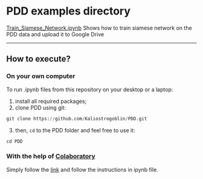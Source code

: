 # PDD examples directory

[Train_Siamese_Network.ipynb](https://github.com/Kaliostrogoblin/PDD/blob/master/examples/Train_Siamese_Network.ipynb) Shows how to train siamese network on the PDD data and upload it to Google Drive 

---

## How to execute?

### On your own computer

To run .ipynb files from this repository on your desktop or a laptop:

1) install all required packages;
2) clone PDD using git: 

```Python
git clone https://github.com/Kaliostrogoblin/PDD.git
```

3) then, `cd` to the PDD folder and feel free to use it:

```
cd PDD
```

### With the help of [Colaboratory](https://colab.research.google.com) 

Simply follow the [link](https://colab.research.google.com/github/Kaliostrogoblin/PDD/blob/master/examples/Train_Siamese_Network.ipynb) and follow the instructions in ipynb file.

